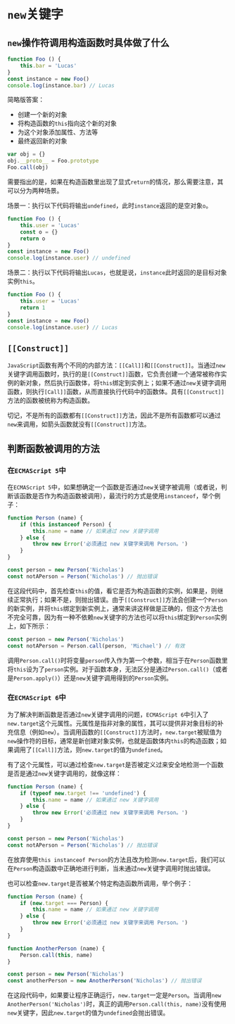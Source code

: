 # `new`关键字

## `new`操作符调用构造函数时具体做了什么

```js
function Foo () {
    this.bar = 'Lucas'
}
const instance = new Foo()
console.log(instance.bar) // Lucas
```

简略版答案：

- 创建一个新的对象
- 将构造函数的`this`指向这个新的对象
- 为这个对象添加属性、方法等
- 最终返回新的对象

```js
var obj = {}
obj.__proto__ = Foo.prototype
Foo.call(obj)
```

需要指出的是，如果在构造函数里出现了显式`return`的情况，那么需要注意，其可以分为两种场景。

场景一：执行以下代码将输出`undefined`，此时`instance`返回的是空对象`o`。

```js
function Foo () {
    this.user = 'Lucas'
    const o = {}
    return o
}
const instance = new Foo()
console.log(instance.user) // undefined
```

场景二：执行以下代码将输出`Lucas`，也就是说，`instance`此时返回的是目标对象实例`this`。

```js
function Foo () {
    this.user = 'Lucas'
    return 1
}
const instance = new Foo()
console.log(instance.user) // Lucas
```

## `[[Construct]]`

`JavaScript`函数有两个不同的内部方法：`[[Call]]`和`[[Construct]]`。当通过`new`关键字调用函数时，执行的是`[[Construct]]`函数，它负责创建一个通常被称作实例的新对象，然后执行函数体，将`this`绑定到实例上；如果不通过`new`关键字调用函数，则执行`[Call]]`函数，从而直接执行代码中的函数体。具有`[[Construct]]`方法的函数被统称为构造函数。

切记，不是所有的函数都有`[[Construct]]`方法，因此不是所有函数都可以通过`new`来调用，如箭头函数就没有`[[Construct]]`方法。

## 判断函数被调用的方法

### 在`ECMAScript 5`中

在`ECMAScript 5`中，如果想确定一个函数是否通过`new`关键字被调用（或者说，判断该函数是否作为构造函数被调用），最流行的方式是使用`instanceof`，举个例子：

```js
function Person (name) {
    if (this instanceof Person) {
        this.name = name // 如果通过 new 关键字调用
    } else {
        throw new Error('必须通过 new 关键字来调用 Person。')
    }
}

const person = new Person('Nicholas')
const notAPerson = Person('Nicholas') // 抛出错误
```

在这段代码中，首先检查`this`的值，看它是否为构造函数的实例，如果是，则继续正常执行；如果不是，则抛出错误。由于`[[Construct]]`方法会创建一个`Person`的新实例，并将`this`绑定到新实例上，通常来讲这样做是正确的，但这个方法也不完全可靠，因为有一种不依赖`new`关键字的方法也可以将`this`绑定到`Person`实例上，如下所示：

```js
const person = new Person('Nicholas')
const notAPerson = Person.call(person, 'Michael') // 有效
```

调用`Person.call()`时将变量`person`传入作为第一个参数，相当于在`Person`函数里将`this`设为了`person`实例。对于函数本身，无法区分是通过`Person.call()`（或者是`Person.apply()`）还是`new`关键字调用得到的`Person`实例。

### 在`ECMAScript 6`中

为了解决判断函数是否通过`new`关键字调用的问题，`ECMAScript 6`中引入了`new.target`这个元属性。元属性是指非对象的属性，其可以提供非对象目标的补充信息（例如`new`）。当调用函数的`[[Construct]]`方法时，`new.target`被赋值为`new`操作符的目标，通常是新创建对象实例，也就是函数体内`this`的构造函数；如果调用了`[[Call]]`方法，则`new.target`的值为`undefined`。

有了这个元属性，可以通过检查`new.target`是否被定义过来安全地检测一个函数是否是通过`new`关键字调用的，就像这样：

```js
function Person (name) {
    if (typeof new.target !== 'undefined') {
        this.name = name // 如果通过 new 关键字调用
    } else {
        throw new Error('必须通过 new 关键字来调用 Person。')
    }
}

const person = new Person('Nicholas')
const notAPerson = Person('Nicholas') // 抛出错误
```

在放弃使用`this instanceof Person`的方法且改为检测`new.target`后，我们可以在`Person`构造函数中正确地进行判断，当未通过`new`关键字调用时抛出错误。

也可以检查`new.target`是否被某个特定构造函数所调用，举个例子：

```js
function Person (name) {
    if (new.target === Person) {
        this.name = name // 如果通过 new 关键字调用
    } else {
        throw new Error('必须通过 new 关键字来调用 Person。')
    }
}

function AnotherPerson (name) {
    Person.call(this, name)
}

const person = new Person('Nicholas')
const anotherPerson = new AnotherPerson('Nicholas') // 抛出错误
```

在这段代码中，如果要让程序正确运行，`new.target`一定是`Person`。当调用`new AnotherPerson('Nicholas')`时，真正的调用`Person.call(this, name)`没有使用`new`关键字，因此`new.target`的值为`undefined`会抛出错误。

